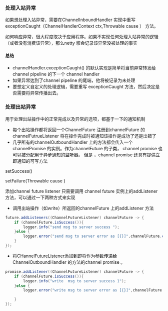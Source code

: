 ### 处理入站异常

如果想处理入站异常，需要在ChannelInboundHandler 实现中重写 exceptionCaught（ChannelHandlerContext ctx,Throwable cause ） 方法。

如何响应异常，很大程度取决于应用程序。如果不实现任何处理入站异常的逻辑（或者没有消费该异常），那么netty 浆会记录该异常没被处理的事实

#### 总结

- channelHandler.exceptionCaught() 的默认实现是简单将当前异常转发给channel pipeline 的下一个 channel handler 
- 如果异常达到了channel pipeline 的尾端，他将被记录为未处理
- 要想定义自定义的处理逻辑，需要重写 exceptionCaught  方法，然后决定是否需要将异常传播出去。



### 处理出站异常

用于处理出站操作中的正常完成以及异常的选项，都基于一下的通知机制

- 每个出站操作都将返回一个ChannelFuture 注册到channelFuture 的channelFutrueListener 将在操作完成时被通知该操作是成功了还是出错了
- 几乎所有的channelOutboundHandler 上的方法都会传入一个channelPromise 的实例。作为channelFuture 的子类， channel promise 也可以被分配用于异步通知的监听器。 但是 ，channel promise 还具有提供立即通知的可写方法

setSuccess()

setFailure(Throwable cause )

添加channel future listener 只需要调用 channel future 实例上的addListener 方法，可以通过一下两种方式来实现

- 调用出站操作（如write）所返回的channelFuture 上的addListener 方法

```java
future.addListeners((ChannelFutureListener) channelFuture -> {
    if (channelFuture.isSuccess()){
        logger.info("send msg to server success ");
    }else {
        logger.error("send msg to server error as [{}]",channelFuture.cause().getMessage());
    }
});
```

- 将CHannelFutureListener添加到即将作为参数传递给ChannelOutboundHandler 的方法的channel promise 。 

```java
promise.addListener((ChannelFutureListener) channelFuture -> {
    if (channelFuture.isSuccess()){
        logger.info("write  msg to server success 1");
    }else {
        logger.error("write msg to server error as [{}]",channelFuture.cause().getMessage(),channelFuture.cause());

    }
});
```